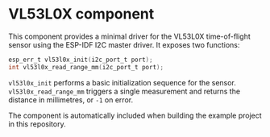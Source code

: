 # VL53L0X component

This component provides a minimal driver for the VL53L0X time-of-flight sensor using the ESP-IDF I2C master driver. It exposes two functions:

```c
esp_err_t vl53l0x_init(i2c_port_t port);
int vl53l0x_read_range_mm(i2c_port_t port);
```

`vl53l0x_init` performs a basic initialization sequence for the sensor. `vl53l0x_read_range_mm` triggers a single measurement and returns the distance in millimetres, or `-1` on error.

The component is automatically included when building the example project in this repository.
